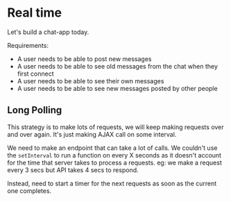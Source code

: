 # Real time

Let's build a chat-app today. 

Requirements:
- A user needs to be able to post new messages
- A user needs to be able to see old messages from the chat when they first connect
- A user needs to be able to see their own messages
- A user needs to be able to see new messages posted by other people

## Long Polling

This strategy is to make lots of requests, we will keep making requests over and over again. It's just making AJAX call on some interval. 

We need to make an endpoint that can take a lot of calls. We couldn't use the `setInterval` to run a function on every X seconds as it doesn't account for the time that server takes to process a requests. eg: we make a request every 3 secs but API takes 4 secs to respond.

Instead, need to start a timer for the next requests as soon as the current one completes.